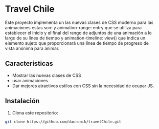 # Travel Chile

Este proyecto implementa un las nuevas clases de CSS moderno para las animaciones estas son: y animation-range: entry que se utiliza para establecer el inicio y el final del rango de adjuntos de una animación a lo largo de su línea de tiempo y animation-timeline: view() que indica un elemento sujeto que proporcionará una línea de tiempo de progreso de vista anónima para animar.

## Características
- Mostrar las nuevas clases de CSS
- usar animaciones 
- Dar mejores atractivos estilos con CSS sin la necesidad de ocupar JS.
## Instalación

1. Clona este repositorio:
```bash
git clone https://github.com/dacronik/travelChile.git
```
